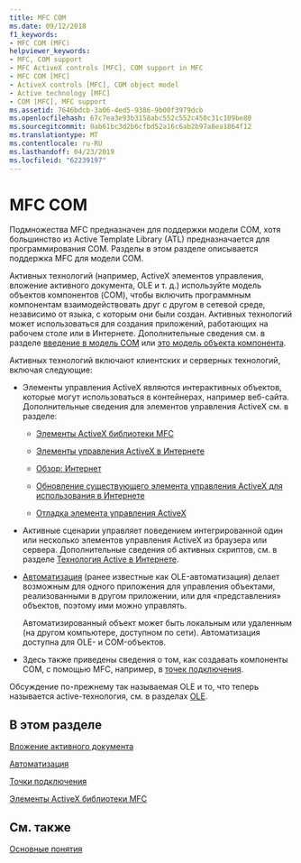 ```yaml
---
title: MFC COM
ms.date: 09/12/2018
f1_keywords:
- MFC COM (MFC)
helpviewer_keywords:
- MFC, COM support
- MFC ActiveX controls [MFC], COM support in MFC
- MFC COM [MFC]
- ActiveX controls [MFC], COM object model
- Active technology [MFC]
- COM [MFC], MFC support
ms.assetid: 7646bdcb-3a06-4ed5-9386-9b00f3979dcb
ms.openlocfilehash: 67c7ea3e93b3158abc552c552c450c31c109be80
ms.sourcegitcommit: 0ab61bc3d2b6cfbd52a16c6ab2b97a8ea1864f12
ms.translationtype: MT
ms.contentlocale: ru-RU
ms.lasthandoff: 04/23/2019
ms.locfileid: "62239197"
---
```

# <a name="mfc-com"></a>MFC COM

Подмножества MFC предназначен для поддержки модели COM, хотя большинство из Active Template Library (ATL) предназначается для программирования COM. Разделы в этом разделе описывается поддержка MFC для модели COM.

Активных технологий (например, ActiveX элементов управления, вложение активного документа, OLE и т. д.) используйте модель объектов компонентов (COM), чтобы включить программным компонентам взаимодействовать друг с другом в сетевой среде, независимо от языка, с которым они были создан. Активных технологий может использоваться для создания приложений, работающих на рабочем столе или в Интернете. Дополнительные сведения см. в разделе [введение в модель COM](../atl/introduction-to-com.md) или [это модель объекта компонента](/windows/desktop/com/the-component-object-model).

Активных технологий включают клиентских и серверных технологий, включая следующие:

- Элементы управления ActiveX являются интерактивных объектов, которые могут использоваться в контейнерах, например веб-сайта. Дополнительные сведения для элементов управления ActiveX см. в разделе:

   - [Элементы ActiveX библиотеки MFC](../mfc/mfc-activex-controls.md)

   - [Элементы управления ActiveX в Интернете](../mfc/activex-controls-on-the-internet.md)

   - [Обзор: Интернет](../mfc/mfc-internet-programming-basics.md)

   - [Обновление существующего элемента управления ActiveX для использования в Интернете](../mfc/upgrading-an-existing-activex-control.md)

   - [Отладка элемента управления ActiveX](/visualstudio/debugger/how-to-debug-an-activex-control)

- Активные сценарии управляет поведением интегрированной один или несколько элементов управления ActiveX из браузера или сервера. Дополнительные сведения об активных скриптов, см. в разделе [Технология Active в Интернете](../mfc/active-technology-on-the-internet.md).

- [Автоматизация](../mfc/automation.md) (ранее известные как OLE-автоматизация) делает возможным для одного приложения для управления объектами, реализованными в другом приложении, или для «представления» объектов, поэтому ими можно управлять.

   Автоматизированный объект может быть локальным или удаленным (на другом компьютере, доступном по сети). Автоматизация доступна для OLE- и COM-объектов.

- Здесь также приведены сведения о том, как создавать компоненты COM, с помощью MFC, например, в [точек подключения](../mfc/connection-points.md).

Обсуждение по-прежнему так называемая OLE и то, что теперь называется active-технология, см. в разделах [OLE](../mfc/ole-in-mfc.md).

## <a name="in-this-section"></a>В этом разделе

[Вложение активного документа](../mfc/active-document-containment.md)

[Автоматизация](../mfc/automation.md)

[Точки подключения](../mfc/connection-points.md)

[Элементы ActiveX библиотеки MFC](../mfc/mfc-activex-controls.md)

## <a name="see-also"></a>См. также

[Основные понятия](../mfc/mfc-concepts.md)
